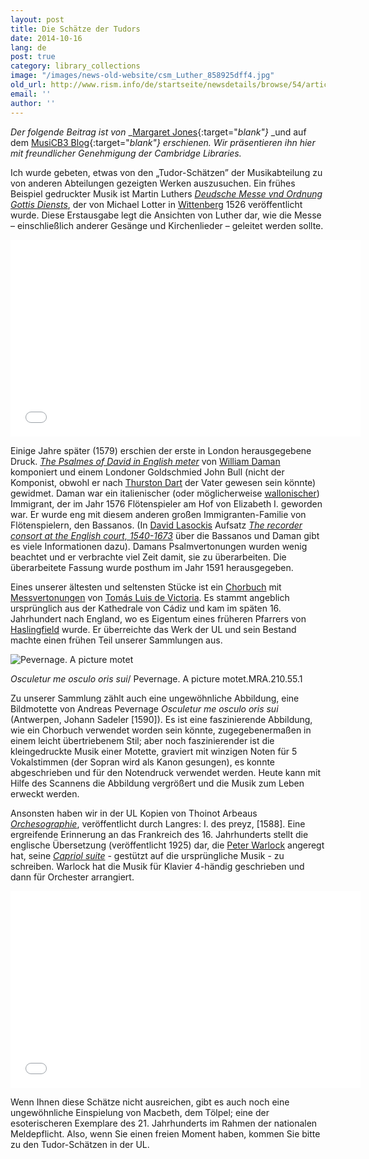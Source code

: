 ```yaml
---
layout: post
title: Die Schätze der Tudors
date: 2014-10-16
lang: de
post: true
category: library_collections
image: "/images/news-old-website/csm_Luther_858925dff4.jpg"
old_url: http://www.rism.info/de/startseite/newsdetails/browse/54/article/64/tudor-treasures.html
email: ''
author: ''
---
```


_Der folgende Beitrag ist von_ _[Margaret Jones](http://musicb3.wordpress.com/author/mj263/){:target="_blank"}_ _und auf dem [MusiCB3 Blog](http://musicb3.wordpress.com/2014/09/05/tudor-treasures/){:target="_blank"} erschienen. Wir präsentieren ihn hier mit freundlicher Genehmigung der Cambridge Libraries._

Ich wurde gebeten, etwas von den „Tudor-Schätzen” der Musikabteilung zu von anderen Abteilungen gezeigten Werken auszusuchen. Ein frühes Beispiel gedruckter Musik ist Martin Luthers _[Deudsche Messe vnd Ordnung Gottis Diensts](http://ul-newton.lib.cam.ac.uk/vwebv/holdingsInfo?bibId=3772428)_, der von Michael Lotter in [Wittenberg](http://en.wikipedia.org/wiki/Wittenberg) 1526 veröffentlicht wurde. Diese Erstausgabe legt die Ansichten von Luther dar, wie die Messe – einschließlich anderer Gesänge und Kirchenlieder – geleitet werden sollte.

<iframe width="560" height="315" src="//www.youtube.com/embed/W77p6CGgaWE" frameborder="0" allowfullscreen></iframe>


Einige Jahre später (1579) erschien der erste in London herausgegebene Druck. _[The Psalmes of David in English meter](http://ul-newton.lib.cam.ac.uk/vwebv/holdingsInfo?bibId=3543479)_ von [William Daman](http://papalin.yas.mu/W069/) komponiert und einem Londoner Goldschmied John Bull (nicht der Komponist, obwohl er nach [Thurston Dart](http://musicb3.wordpress.com/2013/03/15/robert-thurston-dart/) der Vater gewesen sein könnte) gewidmet. Daman war ein italienischer (oder möglicherweise [wallonischer](http://en.wikipedia.org/wiki/Walloons)) Immigrant, der im Jahr 1576 Flötenspieler am Hof von Elizabeth I. geworden war. Er wurde eng mit diesem anderen großen Immigranten-Familie von Flötenspielern, den Bassanos. (In [David Lasockis](http://www.instantharmony.net/Music/about.php) Aufsatz _[The recorder consort at the English court, 1540-1673](http://www.instantharmony.net/Music/AR-08-84.pdf)_ über die Bassanos und Daman gibt es viele Informationen dazu). Damans Psalmvertonungen wurden wenig beachtet und er verbrachte viel Zeit damit, sie zu überarbeiten. Die überarbeitete Fassung wurde posthum im Jahr 1591 herausgegeben.

Eines unserer ältesten und seltensten Stücke ist ein [Chorbuch](http://ul-newton.lib.cam.ac.uk/vwebv/holdingsInfo?bibId=4167893) mit [Messvertonungen](http://www.allmusic.com/composition/missa-o-quam-gloriosum-for-4-voices-mc0002362442) von [Tomás Luis de Victoria](http://en.wikipedia.org/wiki/Tom%C3%A1s_Luis_de_Victoria). Es stammt angeblich ursprünglich aus der Kathedrale von Cádiz und kam im späten 16. Jahrhundert nach England, wo es Eigentum eines früheren Pfarrers von [Haslingfield](http://haslingfieldvillage.co.uk/about-haslingfield/) wurde. Er überreichte das Werk der UL und sein Bestand machte einen frühen Teil unserer Sammlungen aus.

![Pevernage. A picture motet](http://musicb3.files.wordpress.com/2014/09/001.jpg?w=640&h=445)

_Osculetur me osculo oris sui_/ Pevernage. A picture motet.MRA.210.55.1


Zu unserer Sammlung zählt auch eine ungewöhnliche Abbildung, eine Bildmotette von Andreas Pevernage _Osculetur me osculo oris sui_ (Antwerpen, Johann Sadeler [1590]). Es ist eine faszinierende Abbildung, wie ein Chorbuch verwendet worden sein könnte, zugegebenermaßen in einem leicht übertriebenem Stil; aber noch faszinierender ist die kleingedruckte Musik einer Motette, graviert mit winzigen Noten für 5 Vokalstimmen (der Sopran wird als Kanon gesungen), es konnte abgeschrieben und für den Notendruck verwendet werden. Heute kann mit Hilfe des Scannens die Abbildung vergrößert und die Musik zum Leben erweckt werden.

Ansonsten haben wir in der UL Kopien von Thoinot Arbeaus _[Orchesographie](http://ul-newton.lib.cam.ac.uk/vwebv/holdingsInfo?bibId=3879479)_, veröffentlicht durch Langres: I. des preyz, [1588]. Eine ergreifende Erinnerung an das Frankreich des 16. Jahrhunderts stellt die englische Übersetzung (veröffentlicht 1925) dar, die [Peter Warlock](http://www.bl.uk/whatson/events/event164410.html) angeregt hat, seine _[Capriol suite](http://ul-newton.lib.cam.ac.uk/vwebv/holdingsInfo?bibId=1068451)_ - gestützt auf die ursprüngliche Musik - zu schreiben. Warlock hat die Musik für Klavier 4-händig geschrieben und dann für Orchester arrangiert.


<iframe width="560" height="315" src="//www.youtube.com/embed/ipqPXnwsZHs" frameborder="0" allowfullscreen></iframe>


Wenn Ihnen diese Schätze nicht ausreichen, gibt es auch noch eine ungewöhnliche Einspielung von Macbeth, dem Tölpel; eine der esoterischeren Exemplare des 21. Jahrhunderts im Rahmen der nationalen Meldepflicht. Also, wenn Sie einen freien Moment haben, kommen Sie bitte zu den Tudor-Schätzen in der UL.